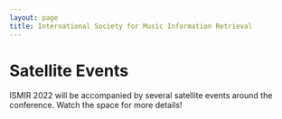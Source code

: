 ```yaml
---
layout: page
title: International Society for Music Information Retrieval
---
```


# Satellite Events

ISMIR 2022 will be accompanied by several satellite events around the conference. Watch the space for more details!
